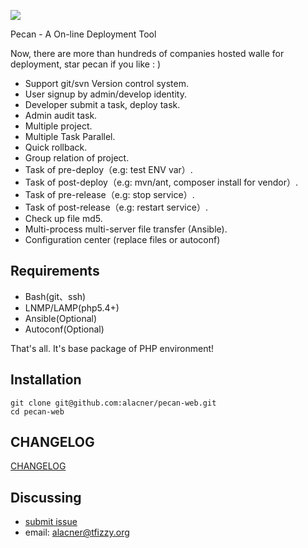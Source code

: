 ![](https://raw.github.com/alacner/pecan-web/master/docs/logo.jpg)

Pecan - A On-line Deployment Tool

Now, there are more than hundreds of companies hosted walle for deployment, star pecan if you like : )

* Support git/svn Version control system.
* User signup by admin/develop identity.
* Developer submit a task, deploy task.
* Admin audit task.
* Multiple project.
* Multiple Task Parallel.
* Quick rollback.
* Group relation of project.
* Task of pre-deploy（e.g: test ENV var）.
* Task of post-deploy（e.g: mvn/ant, composer install for vendor）.
* Task of pre-release（e.g: stop service）.
* Task of post-release（e.g: restart service）.
* Check up file md5.
* Multi-process multi-server file transfer (Ansible).
* Configuration center (replace files or autoconf)


Requirements
------------

* Bash(git、ssh)
* LNMP/LAMP(php5.4+)
* Ansible(Optional)
* Autoconf(Optional)

That's all. It's base package of PHP environment!


Installation
------------
```
git clone git@github.com:alacner/pecan-web.git
cd pecan-web
```

## CHANGELOG
[CHANGELOG](https://github.com/alacner/pecan-web/releases)


Discussing
----------
- [submit issue](https://github.com/alacner/pecan-web/issues/new)
- email: alacner@tfizzy.org
